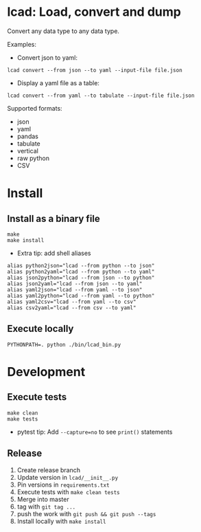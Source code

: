 # lcad: Load, convert and dump

Convert any data type to any data type.

Examples:

* Convert json to yaml:
```
lcad convert --from json --to yaml --input-file file.json
```

* Display a yaml file as a table:
```
lcad convert --from yaml --to tabulate --input-file file.json
```

Supported formats:
* json
* yaml
* pandas
* tabulate
* vertical
* raw python
* CSV

# Install

## Install as a binary file

```
make
make install
```

* Extra tip: add shell aliases
```
alias python2json="lcad --from python --to json"
alias python2yaml="lcad --from python --to yaml"
alias json2python="lcad --from json --to python"
alias json2yaml="lcad --from json --to yaml"
alias yaml2json="lcad --from yaml --to json"
alias yaml2python="lcad --from yaml --to python"
alias yaml2csv="lcad --from yaml --to csv"
alias csv2yaml="lcad --from csv --to yaml"
```

## Execute locally

```
PYTHONPATH=. python ./bin/lcad_bin.py
```

# Development

## Execute tests

```
make clean
make tests
```

* pytest tip: Add `--capture=no` to see `print()` statements

## Release

1. Create release branch
1. Update version in `lcad/__init__.py`
1. Pin versions in `requirements.txt`
1. Execute tests with `make clean tests`
1. Merge into master
1. tag with `git tag ...`
1. push the work with `git push && git push --tags`
1. Install locally with `make install`
